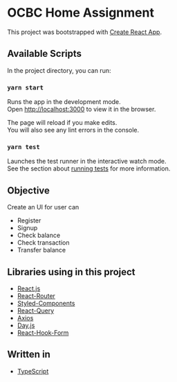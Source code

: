 # OCBC Home Assignment

This project was bootstrapped with [Create React App](https://github.com/facebook/create-react-app).

## Available Scripts

In the project directory, you can run:

### `yarn start`

Runs the app in the development mode.\
Open [http://localhost:3000](http://localhost:3000) to view it in the browser.

The page will reload if you make edits.\
You will also see any lint errors in the console.

### `yarn test`

Launches the test runner in the interactive watch mode.\
See the section about [running tests](https://facebook.github.io/create-react-app/docs/running-tests) for more information.

## Objective

Create an UI for user can
- Register
- Signup
- Check balance
- Check transaction
- Transfer balance

## Libraries using in this project
- [React.js](https://reactjs.org)
- [React-Router](https://reactrouter.com)
- [Styled-Components](https://styled-components.com)
- [React-Query](https://react-query.tanstack.com)
- [Axios](https://axios-http.com)
- [Day.js](https://day.js.org)
- [React-Hook-Form](https://react-hook-form.com)

## Written in
- [TypeScript](https://www.typescriptlang.org)
